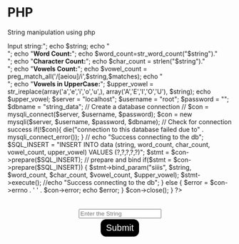 # PHP
String manipulation using php

<?php 
if(isset($_POST['string'])){

  $string = $_POST['string'];
  $word_count='';
  $char_count='';
  $vowel_count='';
  $upper_vowel='';

      echo "<b>Input string:</b>";
      echo $string;
      echo "<br>";
    
    
      echo "<b>Word Count:</b>";
      echo $word_count=str_word_count("$string")."<br>";
 
    
      echo "<b>Character Count:</b>";
      echo $char_count = strlen("$string")."<br>";
      
    
      echo "<b>Vowels Count:</b>";
      echo  $vowel_count = preg_match_all('/[aeiou]/i',$string,$matches);
      echo "<br>";

      echo "<b>Vowels in UpperCase:</b>";
      $upper_vowel = str_ireplace(array('a','e','i','o','u',), array('A','E','I','O','U'), $string);
      echo $upper_vowel;
      

       $server = "localhost";
       $username = "root";
       $password = "";
       $dbname = "string_data";
   
       // Create a database connection
      //  $con = mysqli_connect($server, $username, $password);
      $con = new mysqli($server, $username, $password, $dbname);
       // Check for connection success
      if(!$con){
           die("connection to this database failed due to" . mysqli_connect_error());
      }
    //  echo "Success connecting to the db";


        

        $SQL_INSERT = "INSERT INTO data (string, word_count, char_count, vowel_count, upper_vowel) VALUES (?,?,?,?,?)";
        $stmt = $con->prepare($SQL_INSERT);
        // prepare and bind
        if($stmt = $con->prepare($SQL_INSERT)) { 
        $stmt->bind_param("siiis", $string, $word_count, $char_count, $vowel_count, $upper_vowel);
        $stmt->execute();
        //echo "Success connecting to the db";
        }
        else {
        $error = $con->errno . ' ' . $con->error;
        echo $error;
          }
        $con->close();
}
?>

<!DOCTYPE html>
<html lang="en">
<head>
    <meta charset="UTF-8">
    <meta http-equiv="X-UA-Compatible" content="IE=edge">
    <meta name="viewport" content="width=device-width, initial-scale=1.0">
    <title>Strings Manipulation</title>
    <!-- <link rel="stylesheet" href="style.css"> -->
    <style>
        .container{
    max-width: 80%; 
    padding: 34px; 
    margin: auto;
        }

        input{
            
            border: 2px solid black;
            border-radius: 6px;
            outline: none;
            font-size: 16px;
            width: 80%;
            margin: 11px 0px;
            padding: 7px;
        }

        form{
            display: flex;
            align-items: center;
            justify-content: center;
            flex-direction: column;
        }

        .btn{
            color: white;
            background: black;
            padding: 8px 12px;
            font-size: 20px;
            border: 2px solid white;
            border-radius: 14px;
            cursor: pointer;
        }
</style>
</head>
<body>
    <div class="container">
        <form action="main.php" method="post">
            <input type="text" name="string" id="string" placeholder="Enter the String">
            <button class="btn">Submit</button>
        </form>
    </div>    
</body>
</html>
